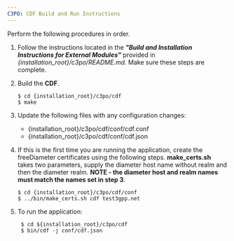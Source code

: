 ```yaml
---
C3PO: CDF Build and Run Instructions
---
```

Perform the following procedures in order.
1.  Follow the instructions located in the **_"Build and Installation Instructions for External Modules"_** provided in _{installation_root}/c3po/README.md_. Make sure these steps are complete.
2.  Build the **CDF**.

        $ cd {installation_root}/c3po/cdf
        $ make
3. Update the following files with any configuration changes:
    + {installation_root}/c3po/cdf/conf/cdf.conf
    + {installation_root}/c3po/cdf/conf/cdf.json
4.  If this is the first time you are running the application, create the freeDiameter certificates using the following steps. **make_certs.sh** takes two parameters, supply the diameter host name without realm and then the diameter realm.
**NOTE - the diameter host and realm names must match the names set in step 3**.

        $ cd {installation_root}/c3po/cdf/conf
        $ ../bin/make_certs.sh cdf test3gpp.net
5. To run the application:

        $ cd ${installation_root}/c3po/cdf
        $ bin/cdf -j conf/cdf.json

